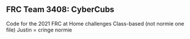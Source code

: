 ## FRC Team 3408: CyberCubs

Code for the 2021 FRC at Home challenges
Class-based (not normie one file)
Justin = cringe normie
